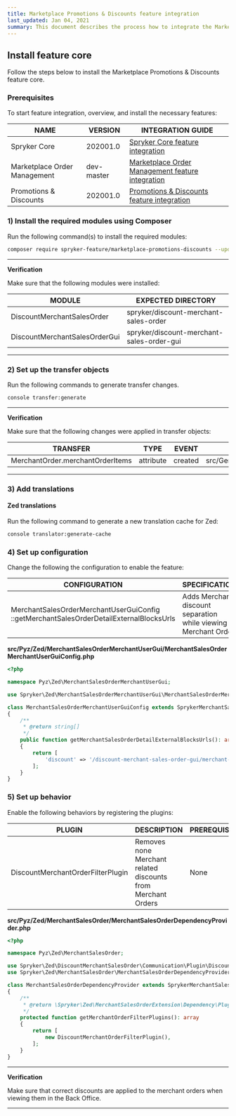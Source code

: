 ```yaml
---
title: Marketplace Promotions & Discounts feature integration
last_updated: Jan 04, 2021
summary: This document describes the process how to integrate the Marketplace Promotions & Discounts feature into a Spryker project.
---
```


## Install feature core

Follow the steps below to install the Marketplace Promotions & Discounts feature core.


### Prerequisites

To start feature integration, overview, and install the necessary features:

| NAME | VERSION | INTEGRATION GUIDE |
| - | - | - |
| Spryker Core                 | 202001.0   | [Spryker Core feature integration](https://documentation.spryker.com/docs/spryker-core-feature-integration) |
| Marketplace Order Management | dev-master | [Marketplace Order Management feature integration](docs/marketplace/dev/feature-integration-guides/marketplace-order-management-feature-integration.html) |
| Promotions & Discounts       | 202001.0   | [Promotions & Discounts feature integration](https://github.com/spryker-feature/promotions-discounts) |

###  1) Install the required modules using Composer

Run the following command(s) to install the required modules:

```bash
composer require spryker-feature/marketplace-promotions-discounts --update-with-dependencies
```

---

**Verification**

Make sure that the following modules were installed:

| MODULE | EXPECTED DIRECTORY |
| - | - |
| DiscountMerchantSalesOrder    | spryker/discount-merchant-sales-order     |
| DiscountMerchantSalesOrderGui | spryker/discount-merchant-sales-order-gui |

---

### 2) Set up the transfer objects

Run the following commands to generate transfer changes.

```bash
console transfer:generate
```

---

**Verification**

Make sure that the following changes were applied in transfer objects:

| TRANSFER  | TYPE  | EVENT | PATH |
| - | - | - | - |
| MerchantOrder.merchantOrderItems | attribute | created | src/Generated/Shared/Transfer/MerchantOrderTransfer |

---

### 3) Add translations

#### Zed translations

Run the following command to generate a new translation cache for Zed:

```bash
console translator:generate-cache
```

### 4) Set up configuration

Change the following the configuration to enable the feature:

| CONFIGURATION | SPECIFICATION | NAMESPACE |
| - | - | - |
| MerchantSalesOrderMerchantUserGuiConfig   ::getMerchantSalesOrderDetailExternalBlocksUrls | Adds Merchant discount separation while viewing Merchant Order | \Pyz\Zed\MerchantSalesOrderMerchantUserGui\MerchantSalesOrderMerchantUserGuiConfig |

**src/Pyz/Zed/MerchantSalesOrderMerchantUserGui/MerchantSalesOrderMerchantUserGuiConfig.php**

```php
<?php

namespace Pyz\Zed\MerchantSalesOrderMerchantUserGui;

use Spryker\Zed\MerchantSalesOrderMerchantUserGui\MerchantSalesOrderMerchantUserGuiConfig as SprykerMerchantSalesOrderMerchantUserGuiConfig;

class MerchantSalesOrderMerchantUserGuiConfig extends SprykerMerchantSalesOrderMerchantUserGuiConfig
{
    /**
     * @return string[]
     */
    public function getMerchantSalesOrderDetailExternalBlocksUrls(): array
    {
        return [
            'discount' => '/discount-merchant-sales-order-gui/merchant-sales-order/list',
        ];
    }
}
```

### 5) Set up behavior

Enable the following behaviors by registering the plugins:

| PLUGIN | DESCRIPTION | PREREQUISITES | NAMESPACE |
| - | - | - | - |
| DiscountMerchantOrderFilterPlugin | Removes none Merchant related discounts from Merchant Orders | None          | Spryker\Zed\DiscountMerchantSalesOrder\Communication\Plugin |

**src/Pyz/Zed/MerchantSalesOrder/MerchantSalesOrderDependencyProvider.php**

```php
<?php

namespace Pyz\Zed\MerchantSalesOrder;

use Spryker\Zed\DiscountMerchantSalesOrder\Communication\Plugin\DiscountMerchantOrderFilterPlugin;
use Spryker\Zed\MerchantSalesOrder\MerchantSalesOrderDependencyProvider as SprykerMerchantSalesOrderDependencyProvider;

class MerchantSalesOrderDependencyProvider extends SprykerMerchantSalesOrderDependencyProvider
{
    /**
     * @return \Spryker\Zed\MerchantSalesOrderExtension\Dependency\Plugin\MerchantOrderFilterPluginInterface[]
     */
    protected function getMerchantOrderFilterPlugins(): array
    {
        return [
            new DiscountMerchantOrderFilterPlugin(),
        ];
    }
}
```

---

**Verification**

 Make sure that correct discounts are applied to the merchant orders when viewing them in the Back Office.

---
